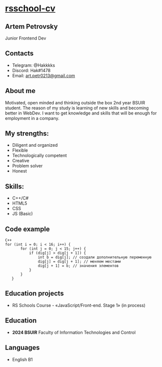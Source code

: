 # [rsschool-cv](https://www.youtube.com/shorts/fvS5h6SfZBk?&ab_channel=beautifulearth)


## **Artem Petrovsky**
 Junior Frontend Dev
 
 
## **Contacts**
- Telegram: @Hakkkks
- Discord: Hak#1478
- Email: art.petr0213@gmail.com


## **About me**
Motivated, open minded and thinking outside the box 2nd year BSUIR student. The reason of my study is learning of new skills and becoming better in WebDev. I want to get knowledge and skills that will be enough for employment in a company.


## My strengths:
  - Diligent and organized
  - Flexible
  - Technologically competent
  - Creative
  - Problem solver
  - Honest
  
  
## Skills:
 - C++/C#
 - HTML5
 - CSS
 - JS (Basic)
 
 
## Code example 
 
 ```
C++
for (int i = 0; i < 16; i++) {
        for (int j = 0; j < 15; j++) {
            if (dig[j] > dig[j + 1]) {
                int b = dig[j]; // создали дополнительную переменную
                dig[j] = dig[j + 1]; // меняем местами
                dig[j + 1] = b; // значения элементов
            }
        }
    } 
```


## Education projects
 - RS Schools Course - «JavaScript/Front-end. Stage 1» (in process)
 
 
## Education 
- **2024 BSUIR** Faculty of Information Technologies and Control


## Languages 
- English B1
